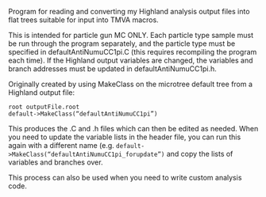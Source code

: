 Program for reading and converting my Highland analysis output files into flat trees suitable for input into TMVA macros. 

This is intended for particle gun MC ONLY. Each particle type sample must be run through the program separately, and the particle type must be specified in defaultAntiNumuCC1pi.C (this requires recompiling the program each time). If the Highland output variables are changed, the variables and branch addresses must be updated in defaultAntiNumuCC1pi.h.

Originally created by using MakeClass on the microtree default tree from a Highland output file:

```
root outputFile.root
default->MakeClass(“defaultAntiNumuCC1pi”)
```

This produces the .C and .h files which can then be edited as needed. When you need to update the variable lists in the header file, you can run this again with a different name (e.g. `default->MakeClass(“defaultAntiNumuCC1pi_forupdate”)` and copy the lists of variables and branches over.

This process can also be used when you need to write custom analysis code.

